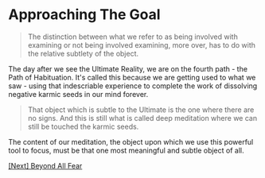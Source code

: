 # Approaching The Goal

> The distinction between what we refer to as being involved with examining or not being involved examining, more over, has to do with the relative subtlety of the object.

The day after we see the Ultimate Reality, we are on the fourth path - the Path of Habituation. It's called this because we are getting used to what we saw - using that indescriable experience to complete the work of dissolving negative karmic seeds in our mind forever.

> That object which is subtle to the Ultimate is the one where there are no signs. And this is still what is called deep meditation where we can still be touched the karmic seeds.

The content of our meditation, the object upon which we use this powerful tool to focus, must be that one most meaningful and subtle object of all.

[\[Next\] Beyond All Fear](/content/28-beyond-all-fear.md)
